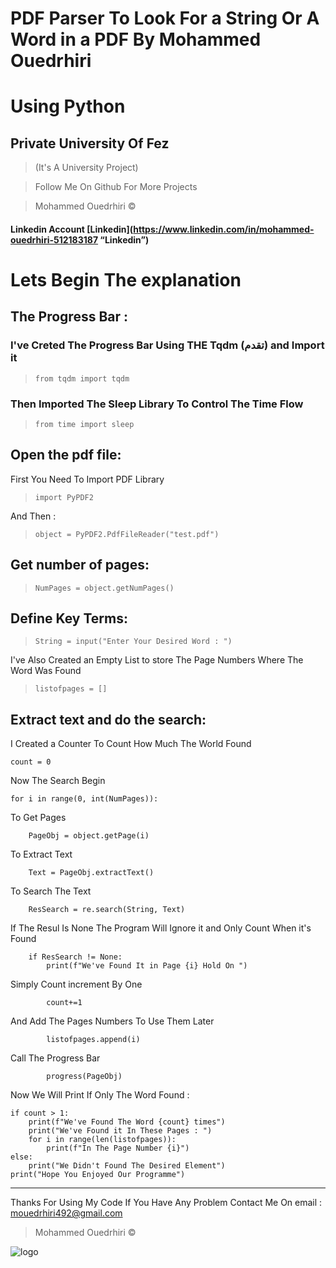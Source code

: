 # PDF Parser To Look For a String Or A Word in a PDF By Mohammed Ouedrhiri

# Using Python

## Private University Of Fez

> (It's A University Project)

> Follow Me On Github For More Projects

> Mohammed Ouedrhiri &copy;

#### Linkedin Account [Linkedin](https://www.linkedin.com/in/mohammed-ouedrhiri-512183187 “Linkedin”)

# Lets Begin The explanation

## The Progress Bar :

### I've Creted The Progress Bar Using THE Tqdm (تقدم) and Import it

> `from tqdm import tqdm`

### Then Imported The Sleep Library To Control The Time Flow

> `from time import sleep`

## Open the pdf file:

First You Need To Import PDF Library

> `import PyPDF2`

And Then :

> `object = PyPDF2.PdfFileReader("test.pdf")`

## Get number of pages:

> `NumPages = object.getNumPages()`

## Define Key Terms:

> `String = input("Enter Your Desired Word : ")`

I've Also Created an Empty List to store The Page Numbers Where The Word Was Found

> `listofpages = []`

## Extract text and do the search:

I Created a Counter To Count How Much The World Found

    count = 0

Now The Search Begin

    for i in range(0, int(NumPages)):

To Get Pages

        PageObj = object.getPage(i)

To Extract Text

        Text = PageObj.extractText()

To Search The Text

        ResSearch = re.search(String, Text)

If The Resul Is None The Program Will Ignore it and Only Count When it's Found

        if ResSearch != None:
            print(f"We've Found It in Page {i} Hold On ")

Simply Count increment By One

            count+=1

And Add The Pages Numbers To Use Them Later

            listofpages.append(i)

Call The Progress Bar

            progress(PageObj)

Now We Will Print If Only The Word Found :

    if count > 1:
        print(f"We've Found The Word {count} times")
        print("We've Found it In These Pages : ")
        for i in range(len(listofpages)):
            print(f"In The Page Number {i}")
    else:
        print("We Didn't Found The Desired Element")
    print("Hope You Enjoyed Our Programme")

---

Thanks For Using My Code If You Have Any Problem Contact Me On email : mouedrhiri492@gmail.com

> Mohammed Ouedrhiri &copy;

![logo](https://www.laformation.ma/images/contenu/24214a91e4.png)
